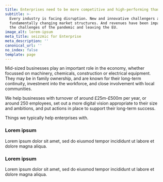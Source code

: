 ```yaml
---
title: Enterprises need to be more competitive and high-performing than ever before
subtitle: >-
  Every industry is facing disruption. New and innovative challengers are
  fundamentally changing market structures. And revenues have been impacted by
  the challenges of the pandemic and leaving the EU.
image_alt: lorem-ipsum
meta_title: seizzmic for Enterprise
meta_description: ''
canonical_url: ''
no_index: false
template: page
---
```

Mid-sized businesses play an important role in the economy, whether focussed on machinery, chemicals, construction or electrical equipment. They may be in family ownership, and are known for their long-term continuity, investment into the workforce, and close involvement with local communities.

We help businesses with turnover of around £25m-£500m per year, or around 250 employees, set out a more digital vision appropriate to their size and ambitions, and put actions in place to support their long-term success.

Things we typically help enterprises with.

### Lorem ipsum

Lorem ipsum dolor sit amet, sed do eiusmod tempor incididunt ut labore et dolore magna aliqua.

### Lorem ipsum

Lorem ipsum dolor sit amet, sed do eiusmod tempor incididunt ut labore et dolore magna aliqua.
